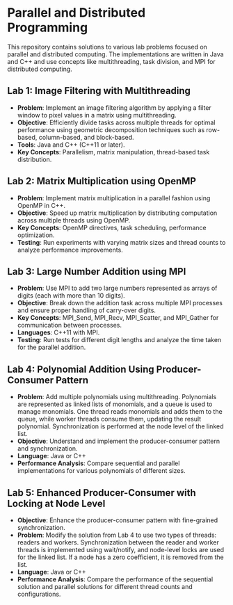 # Parallel and Distributed Programming

This repository contains solutions to various lab problems focused on parallel and distributed computing. The implementations are written in Java and C++ and use concepts like multithreading, task division, and MPI for distributed computing.

## Lab 1: Image Filtering with Multithreading
- **Problem**: Implement an image filtering algorithm by applying a filter window to pixel values in a matrix using multithreading.
- **Objective**: Efficiently divide tasks across multiple threads for optimal performance using geometric decomposition techniques such as row-based, column-based, and block-based.
- **Tools**: Java and C++ (C++11 or later).
- **Key Concepts**: Parallelism, matrix manipulation, thread-based task distribution.

## Lab 2: Matrix Multiplication using OpenMP
- **Problem**: Implement matrix multiplication in a parallel fashion using OpenMP in C++.
- **Objective**: Speed up matrix multiplication by distributing computation across multiple threads using OpenMP.
- **Key Concepts**: OpenMP directives, task scheduling, performance optimization.
- **Testing**: Run experiments with varying matrix sizes and thread counts to analyze performance improvements.

## Lab 3: Large Number Addition using MPI
- **Problem**: Use MPI to add two large numbers represented as arrays of digits (each with more than 10 digits).
- **Objective**: Break down the addition task across multiple MPI processes and ensure proper handling of carry-over digits.
- **Key Concepts**: MPI_Send, MPI_Recv, MPI_Scatter, and MPI_Gather for communication between processes.
- **Languages**: C++11 with MPI.
- **Testing**: Run tests for different digit lengths and analyze the time taken for the parallel addition.

## Lab 4: Polynomial Addition Using Producer-Consumer Pattern
- **Problem**: Add multiple polynomials using multithreading. Polynomials are represented as linked lists of monomials, and a queue is used to manage monomials. One thread reads monomials and adds them to the queue, while worker threads consume them, updating the result polynomial. Synchronization is performed at the node level of the linked list.
- **Objective**: Understand and implement the producer-consumer pattern and synchronization.
- **Language**: Java or C++
- **Performance Analysis**: Compare sequential and parallel implementations for various polynomials of different sizes.

## Lab 5: Enhanced Producer-Consumer with Locking at Node Level
  - **Objective**: Enhance the producer-consumer pattern with fine-grained synchronization.
  - **Problem**: Modify the solution from Lab 4 to use two types of threads: readers and workers. Synchronization between the reader and worker threads is implemented using wait/notify, and node-level locks are used for the linked list. If a node has a zero coefficient, it is removed from the list.
  - **Language**: Java or C++
  - **Performance Analysis**: Compare the performance of the sequential solution and parallel solutions for different thread counts and configurations.
